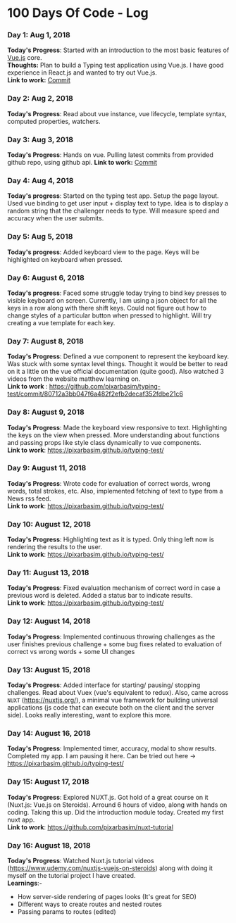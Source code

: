 # 100 Days Of Code - Log

### Day 1: Aug 1, 2018

**Today's Progress**: Started with an introduction to the most basic features of [Vue.js](https://vuejs.org/v2/guide/) core.  
**Thoughts:** Plan to build a Typing test application using Vue.js. I have good experience in React.js and wanted to try out Vue.js.  
**Link to work:** [Commit](https://github.com/pixarbasim/100-days-of-code/commit/05ad9a0487aa7dbbeefedaf3f0c55ceded684c37)

### Day 2: Aug 2, 2018
**Today's Progress**: Read about vue instance, vue lifecycle, template syntax, computed properties, watchers.

### Day 3: Aug 3, 2018
**Today's Progress**: Hands on vue. Pulling latest commits from provided github repo, using github api. 
**Link to work:** [Commit](https://github.com/pixarbasim/100-days-of-code/commit/649860c02c4770a902f7925eef45e5b339dbcf61)

### Day 4: Aug 4, 2018
**Today's progress**: Started on the typing test app. Setup the page layout. Used vue binding to get user input + display text to type. Idea is to display a random string that the challenger needs to type. Will measure speed and accuracy when the user submits.

### Day 5: Aug 5, 2018
**Today's progress**: Added keyboard view to the page. Keys will be highlighted on keyboard when pressed.

### Day 6: August 6, 2018
**Today's progress**: Faced some struggle today trying to bind key presses to visible keyboard on screen. Currently, I am using a json object for all the keys in a row along with there shift keys. Could not figure out how to change styles of a particular button when pressed to highlight. Will try creating a vue template for each key.


### Day 7: August 8, 2018
**Today's Progress**: Defined a vue component to represent the keyboard key. Was stuck with some syntax level things. Thought it would be better to read on it a little on the vue official documentation (quite good). Also watched 3 videos from the website matthew learning on.  
**Link to work** : https://github.com/pixarbasim/typing-test/commit/80712a3bb047f6a482f2efb2decaf352fdbe21c6 

### Day 8: August 9, 2018
**Today's Progress**: Made the keyboard view responsive to text. Highlighting the keys on the view when pressed. More understanding about functions and passing props like style class dynamically to vue components.  
**Link to work**: https://pixarbasim.github.io/typing-test/

### Day 9: August 11, 2018
**Today's Progress**: Wrote code for evaluation of correct words, wrong words, total strokes, etc. Also, implemented fetching of text to type from a News rss feed.  
**Link to work**: https://pixarbasim.github.io/typing-test/

### Day 10: August 12, 2018
**Today's Progress**: Highlighting text as it is typed. Only thing left now is rendering the results to the user.  
**Link to work**: https://pixarbasim.github.io/typing-test/

### Day 11: August 13, 2018
**Today's Progress**: Fixed evaluation mechanism of correct word in case a previous word is deleted. Added a status bar to indicate results.  
**Link to work**: https://pixarbasim.github.io/typing-test/

### Day 12: August 14, 2018
**Today's Progress**: Implemented continuous throwing challenges as the user finishes previous challenge + some bug fixes related to evaluation of correct vs wrong words + some UI changes

### Day 13: August 15, 2018
**Today's Progress**: Added interface for starting/ pausing/ stopping challenges. Read about Vuex (vue's equivalent to redux). Also, came across `NUXT` (https://nuxtjs.org/), a minimal vue framework for building universal applications (js code that can execute both on the client and the server side). Looks really interesting, want to explore this more.

### Day 14: August 16, 2018
**Today's Progress**: Implemented timer, accuracy, modal to show results. Completed my app. I am pausing it here. Can be tried out here -> https://pixarbasim.github.io/typing-test/

### Day 15: August 17, 2018
**Today's Progress**: Explored NUXT.js. Got hold of a great course on it (Nuxt.js: Vue.js on Steroids). Arround 6 hours of video, along with hands on coding. Taking this up. Did the introduction module today. Created my first nuxt app.  
**Link to work**: https://github.com/pixarbasim/nuxt-tutorial

### Day 16: August 18, 2018

**Today's Progress**: Watched Nuxt.js tutorial videos (https://www.udemy.com/nuxtjs-vuejs-on-steroids) along with doing it myself on the tutorial project I have created.  
**Learnings**:-
- How server-side rendering of pages looks (It's great for SEO)
- Different ways to create routes and nested routes
- Passing params to routes (edited)
